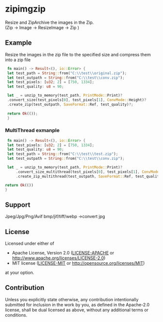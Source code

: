
# zipimgzip
Resize and ZipArchive the images in the Zip.  
(Zip -> Image -> ResizeImage -> Zip )

## Example
Resize the images in the zip file to the specified size and compress them into a zip file
```rust
 fn main() -> Result<(), io::Error> {
 let test_path = String::from("C:\\test\\original.zip");
 let test_outpath = String::from("C:\\test\\conv.zip");
 let test_pixels: [u32; 2] = [750, 1334];
 let test_quality: u8 = 90;

 let _ = unzip_to_memory(test_path, PrintMode::Print)?
 .convert_size(test_pixels[0], test_pixels[1], ConvMode::Height)?
 .create_zip(test_outpath, SaveFormat::Ref, test_quality)?;
 
 return Ok(());
 }
```
### MultiThread exmanple
```rust
 fn main() -> Result<(), io::Error> {
 let test_pixels: [u32; 2] = [750, 1334];
 let test_quality: u8 = 90;
 let test_path = String::from("C:\\test\\test.zip");
 let test_outpath = String::from("C:\\test\\conv.zip");

 let _ = unzip_to_memory(test_path, PrintMode::Print)?
     .convert_size_multithread(test_pixels[0], test_pixels[1], ConvMode::Height)?
     .create_zip_multithread(test_outpath, SaveFormat::Ref, test_quality)?;

return Ok(())
}
```

## Support
Jpeg/Jpg/Png/Avif
bmp/jif/tiff/webp ->convert jpg




## License

Licensed under either of

 * Apache License, Version 2.0
   ([LICENSE-APACHE](LICENSE-APACHE) or http://www.apache.org/licenses/LICENSE-2.0)
 * MIT license
   ([LICENSE-MIT](LICENSE-MIT) or http://opensource.org/licenses/MIT)

at your option.

## Contribution

Unless you explicitly state otherwise, any contribution intentionally submitted
for inclusion in the work by you, as defined in the Apache-2.0 license, shall be
dual licensed as above, without any additional terms or conditions.
